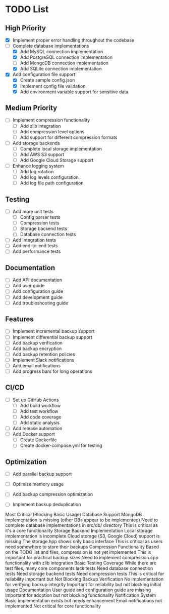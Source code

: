 # TODO List

## High Priority
- [x] Implement proper error handling throughout the codebase
- [ ] Complete database implementations
  - [x] Add MySQL connection implementation
  - [x] Add PostgreSQL connection implementation
  - [ ] Add MongoDB connection implementation
  - [x] Add SQLite connection implementation
- [x] Add configuration file support
  - [x] Create sample config.json
  - [x] Implement config file validation
  - [x] Add environment variable support for sensitive data

## Medium Priority
- [ ] Implement compression functionality
  - [ ] Add zlib integration
  - [ ] Add compression level options
  - [ ] Add support for different compression formats
- [ ] Add storage backends
  - [ ] Complete local storage implementation
  - [ ] Add AWS S3 support
  - [ ] Add Google Cloud Storage support
- [ ] Enhance logging system
  - [ ] Add log rotation
  - [ ] Add log levels configuration
  - [ ] Add log file path configuration

## Testing
- [ ] Add more unit tests
  - [ ] Config parser tests
  - [ ] Compression tests
  - [ ] Storage backend tests
  - [ ] Database connection tests
- [ ] Add integration tests
- [ ] Add end-to-end tests
- [ ] Add performance tests

## Documentation
- [ ] Add API documentation
- [ ] Add user guide
- [ ] Add configuration guide
- [ ] Add development guide
- [ ] Add troubleshooting guide

## Features
- [ ] Implement incremental backup support
- [ ] Implement differential backup support
- [ ] Add backup verification
- [ ] Add backup encryption
- [ ] Add backup retention policies
- [ ] Implement Slack notifications
- [ ] Add email notifications
- [ ] Add progress bars for long operations

## CI/CD
- [ ] Set up GitHub Actions
  - [ ] Add build workflow
  - [ ] Add test workflow
  - [ ] Add code coverage
  - [ ] Add static analysis
- [ ] Add release automation
- [ ] Add Docker support
  - [ ] Create Dockerfile
  - [ ] Create docker-compose.yml for testing

## Optimization
- [ ] Add parallel backup support
- [ ] Optimize memory usage
- [ ] Add backup compression optimization
- [ ] Implement backup deduplication 



Most Critical (Blocking Basic Usage)
Database Support
MongoDB implementation is missing (other DBs appear to be implemented)
Need to complete database implementations in src/db/ directory
This is critical as it's a core functionality
Storage Backend Implementation
Local storage implementation is incomplete
Cloud storage (S3, Google Cloud) support is missing
The storage.hpp shows only basic interface
This is critical as users need somewhere to store their backups
Compression Functionality
Based on the TODO list and files, compression is not yet implemented
This is important for practical backup sizes
Need to implement compression.cpp functionality with zlib integration
Basic Testing Coverage
While there are test files, many core components lack tests
Need database connection tests
Need storage backend tests
Need compression tests
This is critical for reliability
Important but Not Blocking
Backup Verification
No implementation for verifying backup integrity
Important for reliability but not blocking initial usage
Documentation
User guide and configuration guide are missing
Important for adoption but not blocking functionality
Notification System
Basic implementation exists but needs enhancement
Email notifications not implemented
Not critical for core functionality